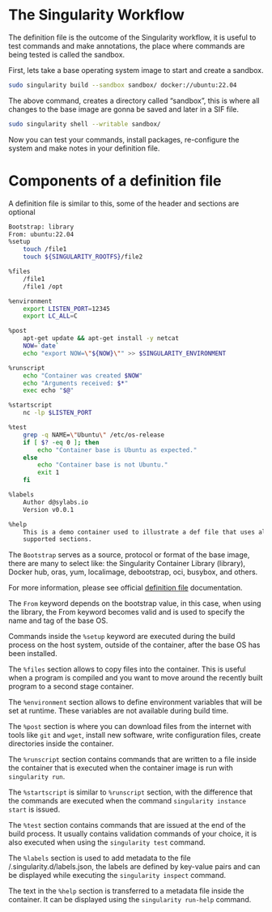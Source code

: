# The Singularity Workflow

The definition file is the outcome of the Singularity workflow, it is useful to test commands and make annotations, the place where commands are being tested is called the sandbox.

First, lets take a base operating system image to start and create a sandbox.

```bash
sudo singularity build --sandbox sandbox/ docker://ubuntu:22.04
```

The above command, creates a directory called “sandbox”, this is where all changes to the base image are gonna be saved and later in a SIF file.

```bash
sudo singularity shell --writable sandbox/
```

Now you can test your commands, install packages, re-configure the system and make notes in your definition file.

# Components of a definition file

A definition file is similar to this, some of the header and sections are optional

```bash
Bootstrap: library
From: ubuntu:22.04
%setup
    touch /file1
    touch ${SINGULARITY_ROOTFS}/file2

%files
    /file1
    /file1 /opt

%environment
    export LISTEN_PORT=12345
    export LC_ALL=C

%post
    apt-get update && apt-get install -y netcat
    NOW=`date`
    echo "export NOW=\"${NOW}\"" >> $SINGULARITY_ENVIRONMENT

%runscript
    echo "Container was created $NOW"
    echo "Arguments received: $*"
    exec echo "$@"

%startscript
    nc -lp $LISTEN_PORT

%test
    grep -q NAME=\"Ubuntu\" /etc/os-release
    if [ $? -eq 0 ]; then
        echo "Container base is Ubuntu as expected."
    else
        echo "Container base is not Ubuntu."
        exit 1
    fi

%labels
    Author d@sylabs.io
    Version v0.0.1

%help
    This is a demo container used to illustrate a def file that uses all
    supported sections.
```

The `Bootstrap` serves as a source, protocol or format of the base image, there are many to select like: the Singularity Container Library (library), Docker hub, oras, yum, localimage, debootstrap, oci, busybox, and others.

For more information, please see official [definition file](https://docs.sylabs.io/guides/latest/user-guide/definition_files.html)  documentation.

The `From` keyword depends on the bootstrap value, in this case, when using the library, the From keyword becomes valid and is used to specify the name and tag of the base OS.

Commands inside the `%setup` keyword are executed during the build process on the host system, outside of the container, after the base OS has been installed.

The `%files` section allows to copy files into the container. This is useful when a program is compiled and you want to move around the recently built program to a second stage container.

The `%environment` section allows to define environment variables that will be set at runtime. These variables are not available during build time.

The `%post` section is where you can download files from the internet with tools like `git` and `wget`, install new software, write configuration files, create directories inside the container.

The `%runscript` section contains commands that are written to a file inside the container that is executed when the container image is run with `singularity run`.

The `%startscript` is similar to `%runscript` section, with the difference that the commands are executed when the command `singularity instance start` is issued.

The `%test` section contains commands that are issued at the end of the build process. It usually contains validation commands of your choice, it is also executed when using the `singularity test` command.

The `%labels` section is used to add metadata to the file /.singularity.d/labels.json, the labels are defined by key-value pairs and can be displayed while executing the `singularity inspect` command.

The text in the `%help` section is transferred to a metadata file inside the container. It can be displayed using the `singularity run-help` command.
